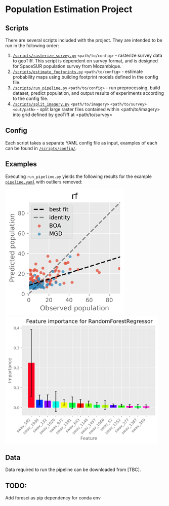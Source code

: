 # Population Estimation Project

## Scripts
There are several scripts included with the project. They are intended to be run in the following order:
1. [`/scripts/rasterize_survey.py`](./scripts/rasterize_survey.py) `<path/to/config>` - rasterize survey data to geoTiff. This script is dependent on survey format, and is designed for SpaceSUR population survey from Mozambique.
2. [`/scripts/estimate_footprints.py`](./scripts/estimate_footprints.py) `<path/to/config>` - estimate probability maps using building footprint models defined in the config file.
3. [`/scripts/run_pipeline.py`](./scripts/run_pipeline.py) `<path/to/config>` - run preprocessing, build dataset, predict population, and output results of experiments according to the config file.
4. [`/scripts/split_imagery.py`](./scripts/split_imagery.py) `<path/to/imagery>` `<path/to/survey>` `<out/path>` - split large raster files contained within <path/to/imagery> into grid defined by geoTiff at <path/to/survey> 

## Config
Each script takes a separate YAML config file as input, examples of each can be found in [`/scripts/config/`](./scripts/config/).

## Examples
Executing `run_pipeline.py` yields the following results for the example [`pipeline.yaml`](/scripts/config/pipeline.yaml) with outliers removed:

<img src="/experiments/swav/swav/outliers_removed/prediction_error.png" alt="Predicted vs. observed values"  height="400">
<img src="/experiments/swav/swav/outliers_removed/rf_importance.png" alt="Predicted vs. observed values"  height="400">

## Data
Data required to run the pipeline can be downloaded from [TBC].

## TODO:
Add foresci as pip dependency for conda env
